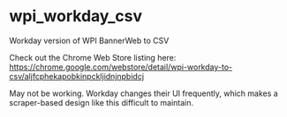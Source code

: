 # wpi_workday_csv
Workday version of WPI BannerWeb to CSV

Check out the Chrome Web Store listing here:
https://chrome.google.com/webstore/detail/wpi-workday-to-csv/aljfcphekapobkinpckljidnjnpbidcj

May not be working. Workday changes their UI frequently, which makes a scraper-based design like this difficult to maintain.
